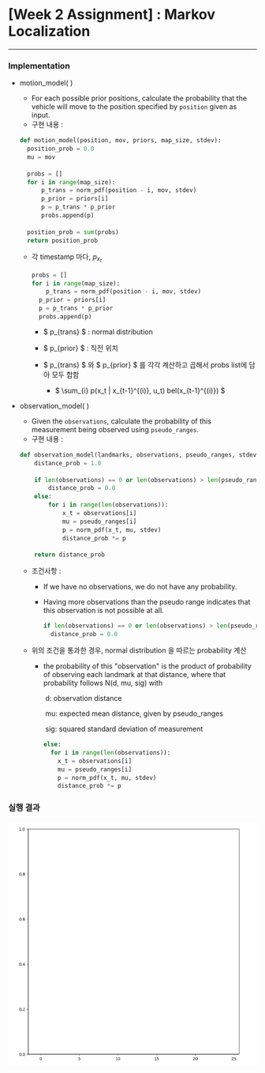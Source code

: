 # **[Week 2 Assignment] : Markov Localization**

------

### Implementation

- motion_model( )

  - For each possible prior positions, calculate the probability that the vehicle will move to the position specified by `position` given as input.
  - 구현 내용 :

  ```python
  def motion_model(position, mov, priors, map_size, stdev):
  	position_prob = 0.0
    mu = mov
  
    probs = []
    for i in range(map_size):
        p_trans = norm_pdf(position - i, mov, stdev)
        p_prior = priors[i]
        p = p_trans * p_prior
        probs.append(p)
  
    position_prob = sum(probs)
    return position_prob
  ```

  - 각 timestamp 마다, $p_{x_t}$

    ```python
    probs = []
    for i in range(map_size):
    	p_trans = norm_pdf(position - i, mov, stdev)
      p_prior = priors[i]
      p = p_trans * p_prior
      probs.append(p)
    ```

    - $ p_{trans} $ : normal distribution

    - $ p_{prior} $ : 직전 위치

    - $ p_{trans} $ 와 $ p_{prior} $ 를 각각 계산하고 곱해서 probs list에 담아 모두 합함

      - $ \sum_{i} p(x_t | x_{t-1}^{(i)}, u_t) bel(x_{t-1}^{(i)}) $

        

- observation_model( )

  - Given the `observations`, calculate the probability of this measurement being observed using `pseudo_ranges`.
  - 구현 내용 :

  ```python
  def observation_model(landmarks, observations, pseudo_ranges, stdev):
      distance_prob = 1.0
      
      if len(observations) == 0 or len(observations) > len(pseudo_ranges):
          distance_prob = 0.0
      else:
          for i in range(len(observations)):
              x_t = observations[i]
              mu = pseudo_ranges[i]
              p = norm_pdf(x_t, mu, stdev)
              distance_prob *= p
  
      return distance_prob
  ```

  - 조건사항 :

    - If we have no observations, we do not have any probability.

    - Having more observations than the pseudo range indicates that this observation is not possible at all.

      ```python
      if len(observations) == 0 or len(observations) > len(pseudo_ranges):
        distance_prob = 0.0
      ```

  - 위의 조건을 통과한 경우, normal distribution 을 따르는 probability 계산

    - the probability of this "observation" is the product of probability of observing each landmark at that distance, where that probability follows N(d, mu, sig) with

      ​	d: observation distance 

      ​	mu: expected mean distance, given by pseudo_ranges 

      ​	sig: squared standard deviation of measurement

      ```python
      else:
        for i in range(len(observations)):
          x_t = observations[i]
          mu = pseudo_ranges[i]
          p = norm_pdf(x_t, mu, stdev)
          distance_prob *= p
      ```

### 실행 결과

![week2](week2.gif)
